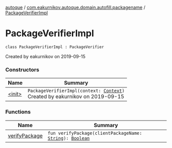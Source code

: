 [autoque](../../index.md) / [com.eakurnikov.autoque.domain.autofill.packagename](../index.md) / [PackageVerifierImpl](./index.md)

# PackageVerifierImpl

`class PackageVerifierImpl : PackageVerifier`

Created by eakurnikov on 2019-09-15

### Constructors

| Name | Summary |
|---|---|
| [&lt;init&gt;](-init-.md) | `PackageVerifierImpl(context: `[`Context`](https://developer.android.com/reference/android/content/Context.html)`)`<br>Created by eakurnikov on 2019-09-15 |

### Functions

| Name | Summary |
|---|---|
| [verifyPackage](verify-package.md) | `fun verifyPackage(clientPackageName: `[`String`](https://kotlinlang.org/api/latest/jvm/stdlib/kotlin/-string/index.html)`): `[`Boolean`](https://kotlinlang.org/api/latest/jvm/stdlib/kotlin/-boolean/index.html) |

